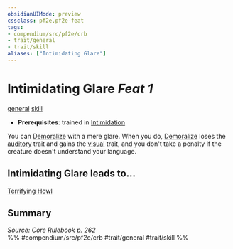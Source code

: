 ```yaml
---
obsidianUIMode: preview
cssclass: pf2e,pf2e-feat
tags:
- compendium/src/pf2e/crb
- trait/general
- trait/skill
aliases: ["Intimidating Glare"]
---
```

# Intimidating Glare  *Feat 1*  
[general](/rules/traits/general.md)  [skill](/rules/traits/skill.md)  

- **Prerequisites**: trained in [Intimidation](/compendium/skills.md#Intimidation)

You can [Demoralize](/rules/actions/demoralize.md) with a mere glare. When you do, [Demoralize](/rules/actions/demoralize.md) loses the [auditory](/rules/traits/auditory.md) trait and gains the [visual](/rules/traits/visual.md) trait, and you don't take a penalty if the creature doesn't understand your language.

## Intimidating Glare leads to...

[Terrifying Howl](/compendium/feats/terrifying-howl.md)

## Summary

*Source: Core Rulebook p. 262*  
%% #compendium/src/pf2e/crb #trait/general #trait/skill %%